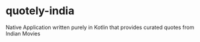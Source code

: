 # quotely-india
 Native Application written purely in Kotlin that provides curated quotes from Indian Movies
